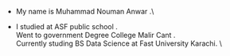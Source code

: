 * My name is Muhammad Nouman Anwar .\
+ I studied at ASF public school .\
Went to government Degree College Malir Cant .\
Currently studing BS Data Science at Fast University Karachi. \
